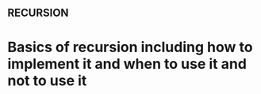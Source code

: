 ## RECURSION
# Basics of recursion including how to implement it and when to use it and not to use it

